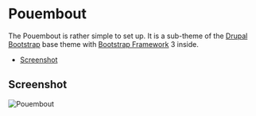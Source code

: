# Pouembout

The Pouembout is rather simple to set up. It is a sub-theme of the [Drupal Bootstrap] base theme with [Bootstrap Framework] 3 inside.

- [Screenshot](#screenshot)

## Screenshot
![Pouembout](https://prie.github.io/images/portfolio/pouembout.jpg)

[Drupal Bootstrap]: https://www.drupal.org/project/bootstrap
[Bootstrap Framework]: http://getbootstrap.com
